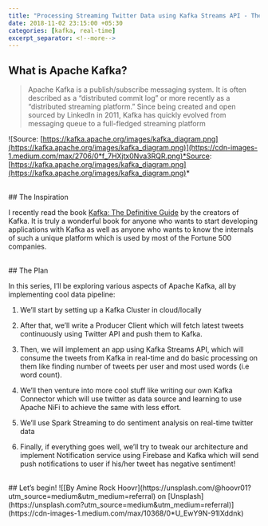 ```yaml
---
title: "Processing Streaming Twitter Data using Kafka Streams API - The Plan"
date: 2018-11-02 23:15:00 +05:30
categories: [kafka, real-time]
excerpt_separator: <!--more-->
---
```



## What is Apache Kafka?

> Apache Kafka is a publish/subscribe messaging system. It is often described as a “distributed commit log” or more recently as a “distributed streaming platform.”
> Since being created and open sourced by LinkedIn in 2011, Kafka has quickly evolved from messaging queue to a full-fledged streaming platform

<!--more-->
![Source: [https://kafka.apache.org/images/kafka_diagram.png](https://kafka.apache.org/images/kafka_diagram.png)](https://cdn-images-1.medium.com/max/2706/0*f_7HXjtx0Nva3RQR.png)*Source: [https://kafka.apache.org/images/kafka_diagram.png](https://kafka.apache.org/images/kafka_diagram.png)*


<br>
## The Inspiration

I recently read the book [Kafka: The Definitive Guide](https://www.confluent.io/resources/kafka-the-definitive-guide/) by the creators of Kafka. It is truly a wonderful book for anyone who wants to start developing applications with Kafka as well as anyone who wants to know the internals of such a unique platform which is used by most of the Fortune 500 companies.

<br> 
## The Plan

In this series, I’ll be exploring various aspects of Apache Kafka, all by implementing cool data pipeline:

1. We’ll start by setting up a Kafka Cluster in cloud/locally

1. After that, we’ll write a Producer Client which will fetch latest tweets continuously using Twitter API and push them to Kafka.

1. Then, we will implement an app using Kafka Streams API, which will consume the tweets from Kafka in real-time and do basic processing on them like finding number of tweets per user and most used words (i.e word count).

1. We’ll then venture into more cool stuff like writing our own Kafka Connector which will use twitter as data source and learning to use Apache NiFi to achieve the same with less effort.

1. We’ll use Spark Streaming to do sentiment analysis on real-time twitter data

1. Finally, if everything goes well, we’ll try to tweak our architecture and implement Notification service using Firebase and Kafka which will send push notifications to user if his/her tweet has negative sentiment!
 
 <br> 
## Let’s begin!
![[By Amine Rock Hoovr](https://unsplash.com/@hoovr01?utm_source=medium&utm_medium=referral) on [Unsplash](https://unsplash.com?utm_source=medium&utm_medium=referral)](https://cdn-images-1.medium.com/max/10368/0*U_EwY9N-91IXddnk)
